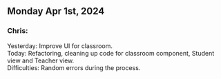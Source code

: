 ## Monday Apr 1st, 2024

### Chris:

Yesterday: Improve UI for classroom.\
Today: Refactoring, cleaning up code for classroom component, Student view and Teacher view.\
Difficulties: Random errors during the process.
